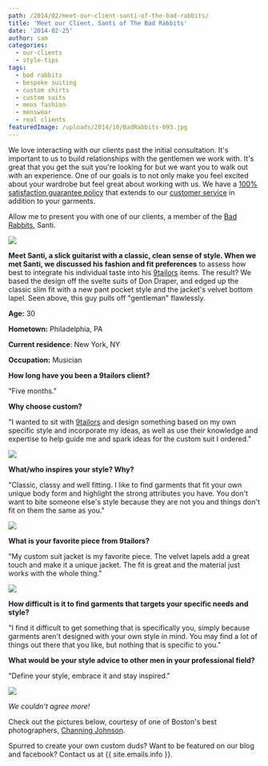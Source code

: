 ```yaml
---
path: /2014/02/meet-our-client-santi-of-the-bad-rabbits/
title: 'Meet our Client, Santi of The Bad Rabbits'
date: '2014-02-25'
author: sam
categories:
  - our-clients
  - style-tips
tags:
  - bad rabbits
  - bespoke suiting
  - custom shirts
  - custom suits
  - mens fashion
  - menswear
  - real clients
featuredImage: /uploads/2014/10/BadRabbits-093.jpg
---
```

We love interacting with our clients past the initial consultation. It's important to us to build relationships with the gentlemen we work with. It's great that you get the suit you're looking for but we want you to walk out with an experience. One of our goals is to not only make you feel excited about your wardrobe but feel great about working with us. We have a [100% satisfaction guarantee policy](http://9tailors.com/pages/#!/pages/customer_service/return_and_alterations_policy) that extends to our [customer service](http://www.yelp.com/biz/9tailors-boston) in addition to your garments.

Allow me to present you with one of our clients, a member of the [Bad Rabbits](http://badrabbits.tumblr.com/), Santi.

[![](http://2.bp.blogspot.com/-FEPSCe80x2U/UiizWc8PQKI/AAAAAAAADhs/wrh9uUYYWwU/s320/BadRabbits-090.jpg)](https://images-blogger-opensocial.googleusercontent.com/gadgets/proxy?url=http%3A%2F%2F2.bp.blogspot.com%2F-FEPSCe80x2U%2FUiizWc8PQKI%2FAAAAAAAADhs%2Fwrh9uUYYWwU%2Fs320%2FBadRabbits-090.jpg&container=blogger&gadget=a&rewriteMime=image%2F*)

**************Meet Santi, a slick guitarist with a classic, clean sense of style. When we met Santi, we discussed his fashion and fit preferences************** to assess how best to integrate his individual taste into his [9tailors](http://www.9tailors.com/) items. The result? We based the design off the svelte suits of Don Draper, and edged up the classic slim fit with a new pant pocket style and the jacket's velvet bottom lapel. Seen above, this guy pulls off "gentleman" flawlessly.

**Age:** 30

**Hometown:** Philadelphia, PA

**Current residence**: New York, NY 

**Occupation:** Musician

**How long have you been a 9tailors client?** 

"Five months."

**Why choose custom?**

"I wanted to sit with [9tailors](http://www.9tailors.com/) and design something based on my own specific style and incorporate my ideas, as well as use their knowledge and expertise to help guide me and spark ideas for the custom suit I ordered."

[![](http://2.bp.blogspot.com/-KN-G-GcoSfg/Uii1yBItH9I/AAAAAAAADiU/49O4cBY-v6A/s320/BadRabbits-093.jpg)](https://images-blogger-opensocial.googleusercontent.com/gadgets/proxy?url=http%3A%2F%2F2.bp.blogspot.com%2F-KN-G-GcoSfg%2FUii1yBItH9I%2FAAAAAAAADiU%2F49O4cBY-v6A%2Fs320%2FBadRabbits-093.jpg&container=blogger&gadget=a&rewriteMime=image%2F*)

**What/who inspires your style? Why?** 

"Classic, classy and well fitting. I like to find garments that fit your own unique body form and highlight the strong attributes you have. You don't want to bite someone else's style because they are not you and things don't fit on them the same as you."

[![](http://2.bp.blogspot.com/-nK1GKMg6A3o/UiizjEF4khI/AAAAAAAADh0/xhHLDKr5_-o/s320/BadRabbits-091.jpg)](https://images-blogger-opensocial.googleusercontent.com/gadgets/proxy?url=http%3A%2F%2F2.bp.blogspot.com%2F-nK1GKMg6A3o%2FUiizjEF4khI%2FAAAAAAAADh0%2FxhHLDKr5_-o%2Fs320%2FBadRabbits-091.jpg&container=blogger&gadget=a&rewriteMime=image%2F*)

**What is your favorite piece from 9tailors?** 

"My custom suit jacket is my favorite piece. The velvet lapels add a great touch and make it a unique jacket. The fit is great and the material just works with the whole thing." 

[![](http://4.bp.blogspot.com/-yiOsU7qJZoo/UiizwCSDR0I/AAAAAAAADh8/rf3C0ChmzF4/s320/BadRabbits-092.jpg)](https://images-blogger-opensocial.googleusercontent.com/gadgets/proxy?url=http%3A%2F%2F4.bp.blogspot.com%2F-yiOsU7qJZoo%2FUiizwCSDR0I%2FAAAAAAAADh8%2Frf3C0ChmzF4%2Fs320%2FBadRabbits-092.jpg&container=blogger&gadget=a&rewriteMime=image%2F*)

**How difficult is it to find garments that targets your specific needs and style?**

"I find it difficult to get something that is specifically you, simply because garments aren't designed with your own style in mind. You may find a lot of things out there that you like, but nothing that is specific to you." 

**What would be your style advice to other men in your professional field?** 

"Define your style, embrace it and stay inspired." 

[![](http://3.bp.blogspot.com/-Wfd34DW1B4I/Uii1yXYaeQI/AAAAAAAADiY/841zcRov6y8/s320/BadRabbits-102.jpg)](http://3.bp.blogspot.com/-Wfd34DW1B4I/Uii1yXYaeQI/AAAAAAAADiY/841zcRov6y8/s1600/BadRabbits-102.jpg)

_We couldn't agree more!_ 

Check out the pictures below, courtesy of one of Boston's best photographers, [Channing Johnson](http://www.channingjohnson.com/).

Spurred to create your own custom duds? Want to be featured on our blog and facebook? Contact us at {{ site.emails.info }}.